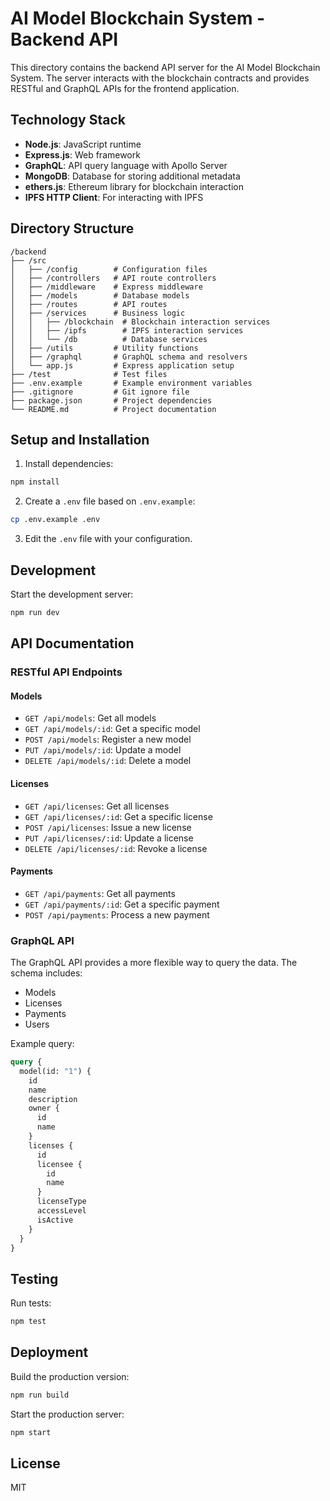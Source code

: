 # AI Model Blockchain System - Backend API

This directory contains the backend API server for the AI Model Blockchain System. The server interacts with the blockchain contracts and provides RESTful and GraphQL APIs for the frontend application.

## Technology Stack

- **Node.js**: JavaScript runtime
- **Express.js**: Web framework
- **GraphQL**: API query language with Apollo Server
- **MongoDB**: Database for storing additional metadata
- **ethers.js**: Ethereum library for blockchain interaction
- **IPFS HTTP Client**: For interacting with IPFS

## Directory Structure

```
/backend
├── /src
│   ├── /config        # Configuration files
│   ├── /controllers   # API route controllers
│   ├── /middleware    # Express middleware
│   ├── /models        # Database models
│   ├── /routes        # API routes
│   ├── /services      # Business logic
│   │   ├── /blockchain  # Blockchain interaction services
│   │   ├── /ipfs        # IPFS interaction services
│   │   └── /db          # Database services
│   ├── /utils         # Utility functions
│   ├── /graphql       # GraphQL schema and resolvers
│   └── app.js         # Express application setup
├── /test              # Test files
├── .env.example       # Example environment variables
├── .gitignore         # Git ignore file
├── package.json       # Project dependencies
└── README.md          # Project documentation
```

## Setup and Installation

1. Install dependencies:

```bash
npm install
```

2. Create a `.env` file based on `.env.example`:

```bash
cp .env.example .env
```

3. Edit the `.env` file with your configuration.

## Development

Start the development server:

```bash
npm run dev
```

## API Documentation

### RESTful API Endpoints

#### Models

- `GET /api/models`: Get all models
- `GET /api/models/:id`: Get a specific model
- `POST /api/models`: Register a new model
- `PUT /api/models/:id`: Update a model
- `DELETE /api/models/:id`: Delete a model

#### Licenses

- `GET /api/licenses`: Get all licenses
- `GET /api/licenses/:id`: Get a specific license
- `POST /api/licenses`: Issue a new license
- `PUT /api/licenses/:id`: Update a license
- `DELETE /api/licenses/:id`: Revoke a license

#### Payments

- `GET /api/payments`: Get all payments
- `GET /api/payments/:id`: Get a specific payment
- `POST /api/payments`: Process a new payment

### GraphQL API

The GraphQL API provides a more flexible way to query the data. The schema includes:

- Models
- Licenses
- Payments
- Users

Example query:

```graphql
query {
  model(id: "1") {
    id
    name
    description
    owner {
      id
      name
    }
    licenses {
      id
      licensee {
        id
        name
      }
      licenseType
      accessLevel
      isActive
    }
  }
}
```

## Testing

Run tests:

```bash
npm test
```

## Deployment

Build the production version:

```bash
npm run build
```

Start the production server:

```bash
npm start
```

## License

MIT
